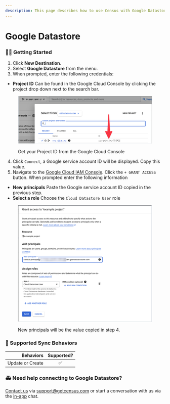 ```yaml
---
description: This page describes how to use Census with Google Datastore.
---
```


# Google Datastore

### 🏃‍♀️ Getting Started

1. Click **New Destination**.
2. Select **Google Datastore** from the menu.
3. When prompted, enter the following credentials:

* **Project ID** Can be found in the Google Cloud Console by clicking the project drop down next to the search bar.

<figure><img src="../.gitbook/assets/image (1).png" alt=""><figcaption><p>Get your Project ID from the Google Cloud Console</p></figcaption></figure>

4. Click `Connect`, a Google service account ID will be displayed. Copy this value.
5. Navigate to the [Google Cloud IAM Console](https://console.cloud.google.com/iam-admin/iam). Click the `+ GRANT ACCESS` button. When prompted enter the following information

* **New principals** Paste the Google service account ID copied in the previous step.
* **Select a role** Choose the `Cloud Datastore User` role

<figure><img src="../.gitbook/assets/image (25).png" alt=""><figcaption><p>New principals will be the value copied in step 4.</p></figcaption></figure>

###

### 🔄 Supported Sync Behaviors

|    **Behaviors** | **Supported?** |
| ---------------: | :------------: |
| Update or Create |        ✅       |

### 🚑 Need help connecting to Google Datastore?

[Contact us](mailto:support@getcensus.com) via support@getcensus.com or start a conversation with us via the [in-app](https://app.getcensus.com) chat.
